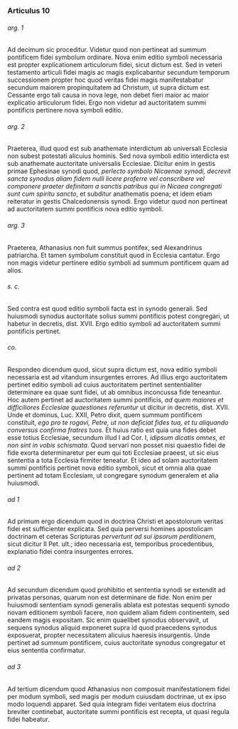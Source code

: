 ### Articulus 10

###### arg. 1
Ad decimum sic proceditur. Videtur quod non pertineat ad summum pontificem fidei symbolum ordinare. Nova enim editio symboli necessaria est propter explicationem articulorum fidei, sicut dictum est. Sed in veteri testamento articuli fidei magis ac magis explicabantur secundum temporum successionem propter hoc quod veritas fidei magis manifestabatur secundum maiorem propinquitatem ad Christum, ut supra dictum est. Cessante ergo tali causa in nova lege, non debet fieri maior ac maior explicatio articulorum fidei. Ergo non videtur ad auctoritatem summi pontificis pertinere nova symboli editio.

###### arg. 2
Praeterea, illud quod est sub anathemate interdictum ab universali Ecclesia non subest potestati alicuius hominis. Sed nova symboli editio interdicta est sub anathemate auctoritate universalis Ecclesiae. Dicitur enim in gestis primae Ephesinae synodi quod, *perlecto symbolo Nicaenae synodi, decrevit sancta synodus aliam fidem nulli licere proferre vel conscribere vel componere praeter definitam a sanctis patribus qui in Nicaea congregati sunt cum spiritu sancto*, et subditur anathematis poena; et idem etiam reiteratur in gestis Chalcedonensis synodi. Ergo videtur quod non pertineat ad auctoritatem summi pontificis nova editio symboli.

###### arg. 3
Praeterea, Athanasius non fuit summus pontifex, sed Alexandrinus patriarcha. Et tamen symbolum constituit quod in Ecclesia cantatur. Ergo non magis videtur pertinere editio symboli ad summum pontificem quam ad alios.

###### s. c.
Sed contra est quod editio symboli facta est in synodo generali. Sed huiusmodi synodus auctoritate solius summi pontificis potest congregari, ut habetur in decretis, dist. XVII. Ergo editio symboli ad auctoritatem summi pontificis pertinet.

###### co.
Respondeo dicendum quod, sicut supra dictum est, nova editio symboli necessaria est ad vitandum insurgentes errores. Ad illius ergo auctoritatem pertinet editio symboli ad cuius auctoritatem pertinet sententialiter determinare ea quae sunt fidei, ut ab omnibus inconcussa fide teneantur. Hoc autem pertinet ad auctoritatem summi pontificis, *ad quem maiores et difficiliores Ecclesiae quaestiones referuntur* ut dicitur in decretis, dist. XVII. Unde et dominus, Luc. XXII, Petro dixit, quem summum pontificem constituit, *ego pro te rogavi, Petre, ut non deficiat fides tua, et tu aliquando conversus confirma fratres tuos*. Et huius ratio est quia una fides debet esse totius Ecclesiae, secundum illud I ad Cor. I, *idipsum dicatis omnes, et non sint in vobis schismata*. Quod servari non posset nisi quaestio fidei de fide exorta determinaretur per eum qui toti Ecclesiae praeest, ut sic eius sententia a tota Ecclesia firmiter teneatur. Et ideo ad solam auctoritatem summi pontificis pertinet nova editio symboli, sicut et omnia alia quae pertinent ad totam Ecclesiam, ut congregare synodum generalem et alia huiusmodi.

###### ad 1
Ad primum ergo dicendum quod in doctrina Christi et apostolorum veritas fidei est sufficienter explicata. Sed quia perversi homines apostolicam doctrinam et ceteras Scripturas *pervertunt ad sui ipsorum perditionem*, sicut dicitur II Pet. ult.; ideo necessaria est, temporibus procedentibus, explanatio fidei contra insurgentes errores.

###### ad 2
Ad secundum dicendum quod prohibitio et sententia synodi se extendit ad privatas personas, quarum non est determinare de fide. Non enim per huiusmodi sententiam synodi generalis ablata est potestas sequenti synodo novam editionem symboli facere, non quidem aliam fidem continentem, sed eandem magis expositam. Sic enim quaelibet synodus observavit, ut sequens synodus aliquid exponeret supra id quod praecedens synodus exposuerat, propter necessitatem alicuius haeresis insurgentis. Unde pertinet ad summum pontificem, cuius auctoritate synodus congregatur et eius sententia confirmatur.

###### ad 3
Ad tertium dicendum quod Athanasius non composuit manifestationem fidei per modum symboli, sed magis per modum cuiusdam doctrinae, ut ex ipso modo loquendi apparet. Sed quia integram fidei veritatem eius doctrina breviter continebat, auctoritate summi pontificis est recepta, ut quasi regula fidei habeatur.

